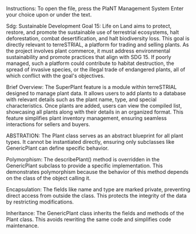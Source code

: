 Instructions:
To open the file, press the PlaNT Management System
Enter your choice upon or under the text.

Sdg:
Sustainable Development Goal 15: Life on Land aims to protect, restore, and promote the sustainable use of terrestrial ecosystems, halt deforestation, combat desertification, and halt biodiversity loss. 
This goal is directly relevant to terreSTRIAL, a platform for trading and selling plants.
As the project involves plant commerce, it must address environmental sustainability and promote practices that align with SDG 15. 
If poorly managed, such a platform could contribute to habitat destruction, the spread of invasive species, or the illegal trade of endangered plants, all of which conflict with the goal's objectives.

Brief Overview:
The SuperPlant feature is a module within terreSTRIAL designed to manage plant data. It allows users to add plants to a database with relevant details such as the plant name, type, and special characteristics. Once plants are added, users can view the compiled list, showcasing all plants along with their details in an organized format. This feature simplifies plant inventory management, ensuring seamless interactions for sellers and buyers.

ABSTRATION:
The Plant class serves as an abstract blueprint for all plant types. It cannot be instantiated directly, ensuring only subclasses like GenericPlant can define specific behavior.

Polymorphism:
The describePlant() method is overridden in the GenericPlant subclass to provide a specific implementation. This demonstrates polymorphism because the behavior of this method depends on the class of the object calling it.

 Encapsulation:
 The fields like name and type are marked private, preventing direct access from outside the class. This protects the integrity of the data by restricting modifications.

Inheritance:
The GenericPlant class inherits the fields and methods of the Plant class. This avoids rewriting the same code and simplifies code maintenance.
